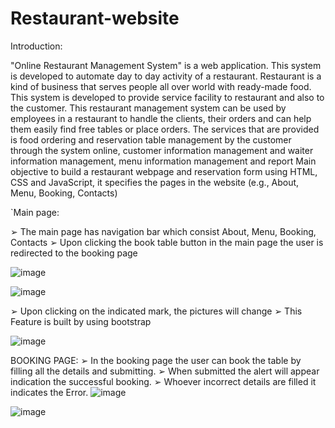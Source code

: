 # Restaurant-website
Introduction:

 "Online Restaurant Management System" is a web application. This system is
developed to automate day to day activity of a restaurant. Restaurant is a kind of business
that serves people all over world with ready-made food. This system is developed to
provide service facility to restaurant and also to the customer. This restaurant
management system can be used by employees in a restaurant to handle the clients, their
orders and can help them easily find free tables or place orders. The services that are
provided is food ordering and reservation table management by the customer through the
system online, customer information management and waiter information management,
menu information management and report
Main objective to build a restaurant webpage and reservation form using HTML, CSS and
JavaScript, it specifies the pages in the website (e.g., About, Menu, Booking, Contacts)

`Main page:

➢ The main page has navigation bar which consist About, Menu, Booking, Contacts
➢ Upon clicking the book table button in the main page the user is redirected to the
booking page

![image](https://github.com/bvsreyanth/Restaurant-website/assets/96385391/ec02a4d2-7c86-4eca-9528-f8e9ff43656a)

![image](https://github.com/bvsreyanth/Restaurant-website/assets/96385391/b91541e3-b556-4023-b682-03b3f6d57015)

➢ Upon clicking on the indicated mark, the pictures will change
➢ This Feature is built by using bootstrap 

![image](https://github.com/bvsreyanth/Restaurant-website/assets/96385391/578d4d5f-3a1a-40c2-b16b-3ae444ee76cc)

BOOKING PAGE:
➢ In the booking page the user can book the table by filling all the details and
submitting.
➢ When submitted the alert will appear indication the successful booking.
➢ Whoever incorrect details are filled it indicates the Error.
![image](https://github.com/bvsreyanth/Restaurant-website/assets/96385391/cea7ce7f-f5b5-4762-a5a0-511ae7023e48)

![image](https://github.com/bvsreyanth/Restaurant-website/assets/96385391/d2db9a8a-1167-49cf-8261-fa1b11381838)



